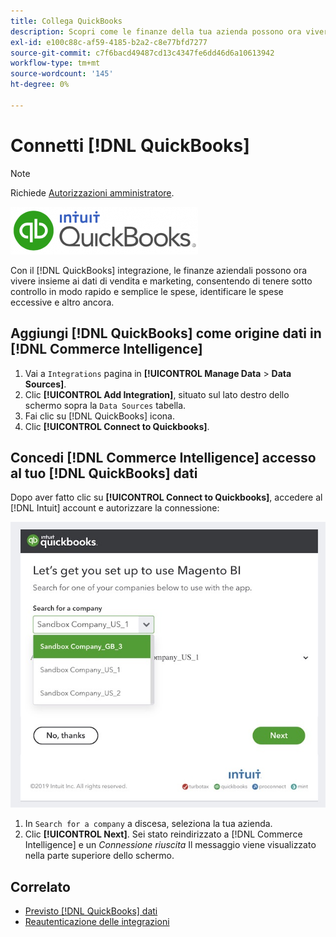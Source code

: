 ```yaml
---
title: Collega QuickBooks
description: Scopri come le finanze della tua azienda possono ora vivere insieme ai dati di vendita e marketing, consentendoti di tenere sotto controllo in modo rapido e semplice le spese, identificare le spese eccessive e altro ancora.
exl-id: e100c88c-af59-4185-b2a2-c8e77bfd7277
source-git-commit: c7f6bacd49487cd13c4347fe6dd46d6a10613942
workflow-type: tm+mt
source-wordcount: '145'
ht-degree: 0%

---
```


# Connetti [!DNL QuickBooks]

>[!NOTE]
>
>Richiede [Autorizzazioni amministratore](../../../administrator/user-management/user-management.md).

![](../../../assets/Quickbooks.png)

Con il [!DNL QuickBooks] integrazione, le finanze aziendali possono ora vivere insieme ai dati di vendita e marketing, consentendo di tenere sotto controllo in modo rapido e semplice le spese, identificare le spese eccessive e altro ancora.

## Aggiungi [!DNL QuickBooks] come origine dati in [!DNL Commerce Intelligence]

1. Vai a `Integrations` pagina in **[!UICONTROL Manage Data** > **Data Sources]**.
1. Clic **[!UICONTROL Add Integration]**, situato sul lato destro dello schermo sopra la `Data Sources` tabella.
1. Fai clic su [!DNL QuickBooks] icona.
1. Clic **[!UICONTROL Connect to Quickbooks]**.

## Concedi [!DNL Commerce Intelligence] accesso al tuo [!DNL QuickBooks] dati

Dopo aver fatto clic su **[!UICONTROL Connect to Quickbooks]**, accedere al [!DNL Intuit] account e autorizzare la connessione:

![](../../../assets/QuickBooks_App_Store_1.jpg)

1. In `Search for a company` a discesa, seleziona la tua azienda.
1. Clic **[!UICONTROL Next]**. Sei stato reindirizzato a [!DNL Commerce Intelligence] e un *Connessione riuscita* Il messaggio viene visualizzato nella parte superiore dello schermo.

## Correlato

* [Previsto [!DNL QuickBooks] dati](../integrations/quickbooks-data.md)
* [Reautenticazione delle integrazioni](https://experienceleague.adobe.com/docs/commerce-knowledge-base/kb/how-to/mbi-reauthenticating-integrations.html)

